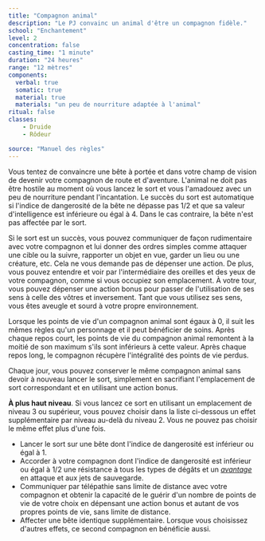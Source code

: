 ```yaml
---
title: "Compagnon animal"
description: "Le PJ convainc un animal d'être un compagnon fidèle."
school: "Enchantement"
level: 2
concentration: false
casting_time: "1 minute"
duration: "24 heures"
range: "12 mètres"
components:
  verbal: true
  somatic: true
  material: true
  materials: "un peu de nourriture adaptée à l'animal"
ritual: false
classes:
    - Druide
    - Rôdeur

source: "Manuel des règles"
---
```

Vous tentez de convaincre une bête à portée et dans votre champ de vision de devenir votre compagnon de route et d'aventure. L'animal ne doit pas être hostile au moment où vous lancez le sort et vous l'amadouez avec un peu de nourriture pendant l'incantation. Le succès du sort est automatique si l'indice de dangerosité de la bête ne dépasse pas 1/2 et que sa valeur d'intelligence est inférieure ou égal à 4. Dans le cas contraire, la bête n'est pas affectée par le sort.

Si le sort est un succès, vous pouvez communiquer de façon rudimentaire avec votre compagnon et lui donner des ordres simples comme attaquer une cible ou la suivre, rapporter un objet en vue, garder un lieu ou une créature, etc. Cela ne vous demande pas de dépenser une action. De plus, vous pouvez entendre et voir par l'intermédiaire des oreilles et des yeux de votre compagnon, comme si vous occupiez son emplacement. À votre tour, vous pouvez dépenser une action bonus pour passer de l'utilisation de ses sens à celle des vôtres et inversement. Tant que vous utilisez ses sens, vous êtes aveugle et sourd à votre propre environnement.

Lorsque les points de vie d'un compagnon animal sont égaux à 0, il suit les mêmes règles qu'un personnage et il peut bénéficier de soins. Après chaque repos court, les points de vie du compagnon animal remontent à la moitié de son maximum s'ils sont inférieurs à cette valeur. Après chaque repos long, le compagnon récupère l'intégralité des points de vie perdus.

Chaque jour, vous pouvez conserver le même compagnon animal sans devoir à nouveau lancer le sort, simplement en sacrifiant l'emplacement de sort correspondant et en utilisant une action bonus.

**À plus haut niveau**. Si vous lancez ce sort en utilisant un emplacement de niveau 3 ou supérieur, vous pouvez choisir dans la liste ci-dessous un effet supplémentaire par niveau au-delà du niveau 2. Vous ne pouvez pas choisir le même effet plus d'une fois.
* Lancer le sort sur une bête dont l'indice de dangerosité est inférieur ou égal à 1.
* Accorder à votre compagnon dont l'indice de dangerosité est inférieur ou égal à 1/2 une résistance à tous les types de dégâts et un [_avantage_](/utiliser-les-caracteristiques/#avantage-et-desavantage) en attaque et aux jets de sauvegarde.
* Communiquer par télépathie sans limite de distance avec votre compagnon et obtenir la capacité de le guérir d'un nombre de points de vie de votre choix en dépensant une action bonus et autant de vos propres points de vie, sans limite de distance.
* Affecter une bête identique supplémentaire. Lorsque vous choisissez d'autres effets, ce second compagnon en bénéficie aussi.
